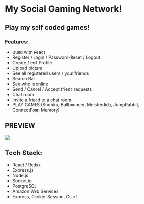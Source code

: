 # My Social Gaming Network!
## Play my self coded games!

### Features:
- Build with React
- Register / Login / Password-Reset / Logout
- Create / edit Profile
- Upload picture
- See all registered users / your friends
- Search Bar
- See who is online
- Send / Cancel / Accept friend requests
- Chat room
- Invite a friend to a chat room
- PLAY GAMES (Sudoku, Ballbouncer, Meisterdieb, JumpRabbit, ConnectFour, Memory)

## PREVIEW
![](socialnetwork.gif)

## Tech Stack:
- React / Redux
- Express.js
- Node.js
- Socket.io
- PostgreSQL
- Amazon Web Services
- Express, Cookie-Session, Csurf
